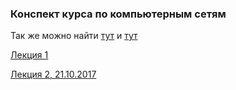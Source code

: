 ### Конспект курса по компьютерным сетям

Так же можно найти [тут](http://rain.ifmo.ru/~maevsky/networks/) и [тут](https://github.com/faerytea/networks-study-notes/)

[Лекция 1](lecture1.md)

[Лекция 2, 21.10.2017](lecture2.md)
